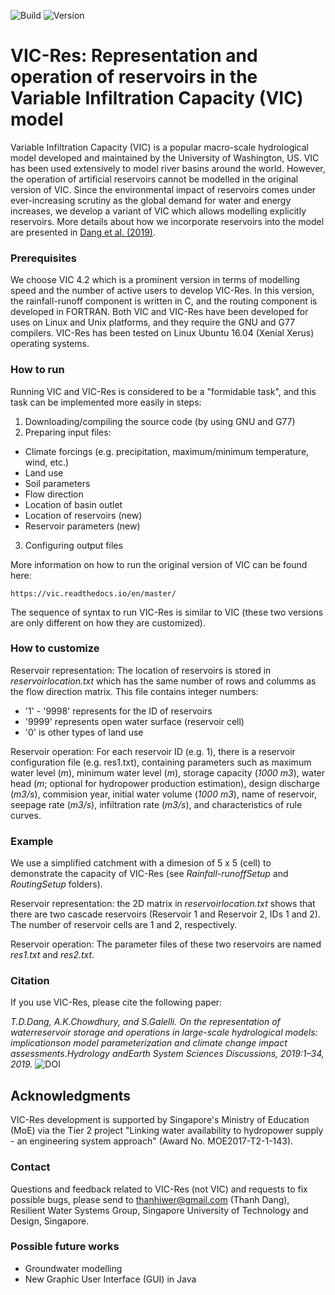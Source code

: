  ![Build](https://img.shields.io/badge/VIC--Res-developing-orange) ![Version](https://img.shields.io/badge/version-1.0-blue)

# VIC-Res: Representation and operation of reservoirs in the Variable Infiltration Capacity (VIC) model

Variable Infiltration Capacity (VIC) is a popular macro-scale hydrological model developed and maintained by the University of Washington, US. VIC has been used extensively to model river basins around the world. However, the operation of artificial reservoirs cannot be modelled in the original version of VIC. Since the environmental impact of reservoirs comes under ever-increasing scrutiny as the global demand for water and energy increases, we develop a variant of VIC which allows modelling explicitly reservoirs. More details about how we incorporate reservoirs into the model are presented in [Dang et al. (2019)](https://www.hydrol-earth-syst-sci-discuss.net/hess-2019-334/).

### Prerequisites

We choose VIC 4.2 which is a prominent version in terms of modelling speed and the number of active users to develop VIC-Res. In this version, the rainfall-runoff component is written in C, and the routing component is developed in FORTRAN. Both VIC and VIC-Res have been developed for uses on Linux and Unix platforms, and they require the GNU and G77 compilers. VIC-Res has been tested on Linux Ubuntu 16.04 (Xenial Xerus) operating systems.

### How to run

Running VIC and VIC-Res is considered to be a "formidable task", and this task can be implemented more easily in steps:
1. Downloading/compiling the source code (by using GNU and G77)
2. Preparing input files:
* Climate forcings (e.g. precipitation, maximum/minimum temperature, wind, etc.)
* Land use
* Soil parameters
* Flow direction
* Location of basin outlet
* Location of reservoirs (new)
* Reservoir parameters (new)
3. Configuring output files

More information on how to run the original version of VIC can be found here:
```
https://vic.readthedocs.io/en/master/
```
The sequence of syntax to run VIC-Res is similar to VIC (these two versions are only different on how they are customized).

### How to customize

Reservoir representation:
The location of reservoirs is stored in *reservoirlocation.txt* which has the same number of rows and columms as the flow direction matrix. This file contains integer numbers:
* '1' - '9998' represents for the ID of reservoirs
* '9999' represents open water surface (reservoir cell)
* '0' is other types of land use

Reservoir operation:
For each reservoir ID (e.g. 1), there is a reservoir configuration file (e.g. res1.txt), containing parameters such as maximum water level (*m*), minimum water level (*m*), storage capacity (*1000 m3*), water head (*m*; optional for hydropower production estimation), design discharge (*m3/s*), commision year, initial water volume (*1000 m3*), name of reservoir, seepage rate (*m3/s*), infiltration rate (*m3/s*), and characteristics of rule curves. 

### Example 

We use a simplified catchment with a dimesion of 5 x 5 (cell) to demonstrate the capacity of VIC-Res (see *Rainfall-runoffSetup* and *RoutingSetup* folders). 

Reservoir representation: the 2D matrix in *reservoirlocation.txt* shows that there are two cascade reservoirs (Reservoir 1 and Reservoir 2, IDs 1 and 2). The number of reservoir cells are 1 and 2, respectively.

Reservoir operation: The parameter files of these two reservoirs are named *res1.txt* and *res2.txt*.

### Citation

If you use VIC-Res, please cite the following paper:

*T.D.Dang, A.K.Chowdhury, and  S.Galelli. On  the  representation  of  waterreservoir storage and operations in large-scale hydrological models:  implicationson model parameterization and climate change impact assessments.Hydrology andEarth System Sciences Discussions, 2019:1–34, 2019.* ![DOI](https://img.shields.io/badge/DOI-doi.org%2F10.5194%2Fhess--2019--334-lightgrey) 

## Acknowledgments

VIC-Res development is supported by Singapore's Ministry of Education (MoE) via the Tier 2 project "Linking water availability to hydropower supply - an engineering system approach" (Award No. MOE2017-T2-1-143).

### Contact

Questions and feedback related to VIC-Res (not VIC) and requests to fix possible bugs, please send to thanhiwer@gmail.com (Thanh Dang), Resilient Water Systems Group, Singapore University of Technology and Design, Singapore.

### Possible future works

* Groundwater modelling
* New Graphic User Interface (GUI) in Java 

